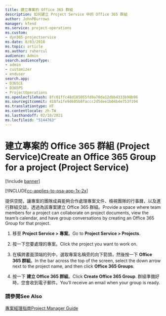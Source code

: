 ```yaml
---
title: 建立專案的 Office 365 群組
description: 如何建立 Project Service 中的 Office 365 群組
author: JohnPBurrows
manager: kfend
ms.service: project-operations
ms.custom:
- dyn365-projectservice
ms.date: 8/03/2018
ms.topic: article
ms.author: ruhercul
audience: Admin
search.audienceType:
- admin
- customizer
- enduser
search.app:
- D365CE
- D365PS
- ProjectOperations
ms.openlocfilehash: 8fc01ffc48d185055fd9a70da12dbb4333b90b96
ms.sourcegitcommit: 418fa1fe9d605b8faccc2d5dee1b04b4e753f194
ms.translationtype: HT
ms.contentlocale: zh-TW
ms.lasthandoff: 02/10/2021
ms.locfileid: "5144763"
---
```

# <a name="create-an-office-365-group-for-a-project-project-service"></a><span data-ttu-id="9a078-103">建立專案的 Office 365 群組 (Project Service)</span><span class="sxs-lookup"><span data-stu-id="9a078-103">Create an Office 365 Group for a project (Project Service)</span></span>

[!include [banner](../includes/psa-now-project-operations.md)]

[!INCLUDE[cc-applies-to-psa-app-1x-2x](../includes/cc-applies-to-psa-app-1x-2x.md)]

<span data-ttu-id="9a078-104">提供空間，讓專案的團隊成員能夠合作處理專案文件、檢視團隊的行事曆，以及進行群組交談，透過為該專案建立 Office 365 群組。</span><span class="sxs-lookup"><span data-stu-id="9a078-104">Provide a space where team members for a project can collaborate on project documents, view the team’s calendar, and have group conversations by creating an Office 365 Group for that project.</span></span>  
  
1.  <span data-ttu-id="9a078-105">移至 **Project Service > 專案**。</span><span class="sxs-lookup"><span data-stu-id="9a078-105">Go to **Project Service > Projects**.</span></span>  
  
2.  <span data-ttu-id="9a078-106">按一下您要處理的專案。</span><span class="sxs-lookup"><span data-stu-id="9a078-106">Click the project you want to work on.</span></span>  
  
3.  <span data-ttu-id="9a078-107">在橫跨畫面頂端的列中，選取專案名稱旁的向下箭頭，然後按一下 **Office 365 群組**。</span><span class="sxs-lookup"><span data-stu-id="9a078-107">In the bar across the top of the screen, select the down arrow next to the project name, and then click **Office 365 Groups**.</span></span>  
  
4.  <span data-ttu-id="9a078-108">按一下 **建立 Office 365 群組**。</span><span class="sxs-lookup"><span data-stu-id="9a078-108">Click **Create Office 365 Group**.</span></span> <span data-ttu-id="9a078-109">群組準備好時，您會收到電子郵件。</span><span class="sxs-lookup"><span data-stu-id="9a078-109">You’ll receive an email when your group is ready.</span></span>  
  
### <a name="see-also"></a><span data-ttu-id="9a078-110">請參閱</span><span class="sxs-lookup"><span data-stu-id="9a078-110">See Also</span></span>  
 [<span data-ttu-id="9a078-111">專案經理指南</span><span class="sxs-lookup"><span data-stu-id="9a078-111">Project Manager Guide</span></span>](../psa/project-manager-guide.md)
